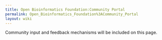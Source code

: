 ```yaml
---
title: Open Bioinformatics Foundation:Community Portal
permalink: Open_Bioinformatics_Foundation%3ACommunity_Portal
layout: wiki
---
```


Community input and feedback mechanisms will be included on this page.
